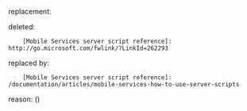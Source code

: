 replacement:

deleted:

		[Mobile Services server script reference]: http://go.microsoft.com/fwlink/?LinkId=262293

replaced by:

		[Mobile Services server script reference]: /documentation/articles/mobile-services-how-to-use-server-scripts

reason: ()


